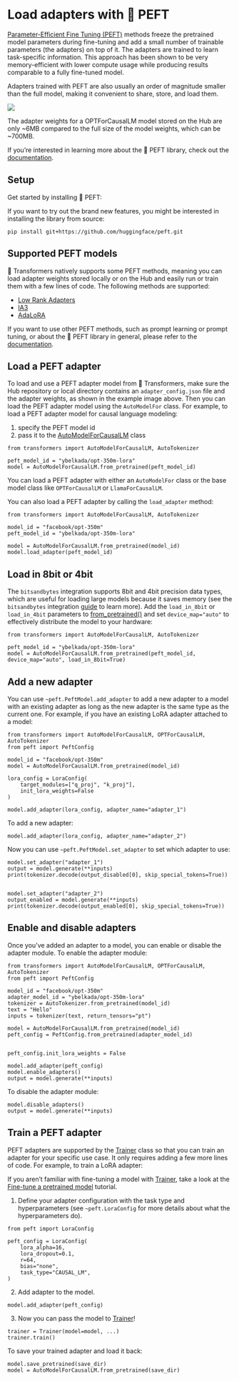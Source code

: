 # Load adapters with 🤗 PEFT

[Parameter-Efficient Fine Tuning (PEFT)](https://huggingface.co/blog/peft) methods freeze the pretrained model parameters during fine-tuning and add a small number of trainable parameters (the adapters) on top of it. The adapters are trained to learn task-specific information. This approach has been shown to be very memory-efficient with lower compute usage while producing results comparable to a fully fine-tuned model.

Adapters trained with PEFT are also usually an order of magnitude smaller than the full model, making it convenient to share, store, and load them.

![](https://huggingface.co/datasets/huggingface/documentation-images/resolve/main/peft/PEFT-hub-screenshot.png)

The adapter weights for a OPTForCausalLM model stored on the Hub are only ~6MB compared to the full size of the model weights, which can be ~700MB.

If you’re interested in learning more about the 🤗 PEFT library, check out the [documentation](https://huggingface.co/docs/peft/index).

## Setup

Get started by installing 🤗 PEFT:

If you want to try out the brand new features, you might be interested in installing the library from source:

```
pip install git+https://github.com/huggingface/peft.git
```

## Supported PEFT models

🤗 Transformers natively supports some PEFT methods, meaning you can load adapter weights stored locally or on the Hub and easily run or train them with a few lines of code. The following methods are supported:

-   [Low Rank Adapters](https://huggingface.co/docs/peft/conceptual_guides/lora)
-   [IA3](https://huggingface.co/docs/peft/conceptual_guides/ia3)
-   [AdaLoRA](https://arxiv.org/abs/2303.10512)

If you want to use other PEFT methods, such as prompt learning or prompt tuning, or about the 🤗 PEFT library in general, please refer to the [documentation](https://huggingface.co/docs/peft/index).

## Load a PEFT adapter

To load and use a PEFT adapter model from 🤗 Transformers, make sure the Hub repository or local directory contains an `adapter_config.json` file and the adapter weights, as shown in the example image above. Then you can load the PEFT adapter model using the `AutoModelFor` class. For example, to load a PEFT adapter model for causal language modeling:

1.  specify the PEFT model id
2.  pass it to the [AutoModelForCausalLM](/docs/transformers/v4.34.0/en/model_doc/auto#transformers.AutoModelForCausalLM) class

```
from transformers import AutoModelForCausalLM, AutoTokenizer

peft_model_id = "ybelkada/opt-350m-lora"
model = AutoModelForCausalLM.from_pretrained(peft_model_id)
```

You can load a PEFT adapter with either an `AutoModelFor` class or the base model class like `OPTForCausalLM` or `LlamaForCausalLM`.

You can also load a PEFT adapter by calling the `load_adapter` method:

```
from transformers import AutoModelForCausalLM, AutoTokenizer

model_id = "facebook/opt-350m"
peft_model_id = "ybelkada/opt-350m-lora"

model = AutoModelForCausalLM.from_pretrained(model_id)
model.load_adapter(peft_model_id)
```

## Load in 8bit or 4bit

The `bitsandbytes` integration supports 8bit and 4bit precision data types, which are useful for loading large models because it saves memory (see the `bitsandbytes` integration [guide](./quantization#bitsandbytes-integration) to learn more). Add the `load_in_8bit` or `load_in_4bit` parameters to [from\_pretrained()](/docs/transformers/v4.34.0/en/main_classes/model#transformers.PreTrainedModel.from_pretrained) and set `device_map="auto"` to effectively distribute the model to your hardware:

```
from transformers import AutoModelForCausalLM, AutoTokenizer

peft_model_id = "ybelkada/opt-350m-lora"
model = AutoModelForCausalLM.from_pretrained(peft_model_id, device_map="auto", load_in_8bit=True)
```

## Add a new adapter

You can use `~peft.PeftModel.add_adapter` to add a new adapter to a model with an existing adapter as long as the new adapter is the same type as the current one. For example, if you have an existing LoRA adapter attached to a model:

```
from transformers import AutoModelForCausalLM, OPTForCausalLM, AutoTokenizer
from peft import PeftConfig

model_id = "facebook/opt-350m"
model = AutoModelForCausalLM.from_pretrained(model_id)

lora_config = LoraConfig(
    target_modules=["q_proj", "k_proj"],
    init_lora_weights=False
)

model.add_adapter(lora_config, adapter_name="adapter_1")
```

To add a new adapter:

```
model.add_adapter(lora_config, adapter_name="adapter_2")
```

Now you can use `~peft.PeftModel.set_adapter` to set which adapter to use:

```
model.set_adapter("adapter_1")
output = model.generate(**inputs)
print(tokenizer.decode(output_disabled[0], skip_special_tokens=True))


model.set_adapter("adapter_2")
output_enabled = model.generate(**inputs)
print(tokenizer.decode(output_enabled[0], skip_special_tokens=True))
```

## Enable and disable adapters

Once you’ve added an adapter to a model, you can enable or disable the adapter module. To enable the adapter module:

```
from transformers import AutoModelForCausalLM, OPTForCausalLM, AutoTokenizer
from peft import PeftConfig

model_id = "facebook/opt-350m"
adapter_model_id = "ybelkada/opt-350m-lora"
tokenizer = AutoTokenizer.from_pretrained(model_id)
text = "Hello"
inputs = tokenizer(text, return_tensors="pt")

model = AutoModelForCausalLM.from_pretrained(model_id)
peft_config = PeftConfig.from_pretrained(adapter_model_id)


peft_config.init_lora_weights = False

model.add_adapter(peft_config)
model.enable_adapters()
output = model.generate(**inputs)
```

To disable the adapter module:

```
model.disable_adapters()
output = model.generate(**inputs)
```

## Train a PEFT adapter

PEFT adapters are supported by the [Trainer](/docs/transformers/v4.34.0/en/main_classes/trainer#transformers.Trainer) class so that you can train an adapter for your specific use case. It only requires adding a few more lines of code. For example, to train a LoRA adapter:

If you aren’t familiar with fine-tuning a model with [Trainer](/docs/transformers/v4.34.0/en/main_classes/trainer#transformers.Trainer), take a look at the [Fine-tune a pretrained model](training) tutorial.

1.  Define your adapter configuration with the task type and hyperparameters (see `~peft.LoraConfig` for more details about what the hyperparameters do).

```
from peft import LoraConfig

peft_config = LoraConfig(
    lora_alpha=16,
    lora_dropout=0.1,
    r=64,
    bias="none",
    task_type="CAUSAL_LM",
)
```

2.  Add adapter to the model.

```
model.add_adapter(peft_config)
```

3.  Now you can pass the model to [Trainer](/docs/transformers/v4.34.0/en/main_classes/trainer#transformers.Trainer)!

```
trainer = Trainer(model=model, ...)
trainer.train()
```

To save your trained adapter and load it back:

```
model.save_pretrained(save_dir)
model = AutoModelForCausalLM.from_pretrained(save_dir)
```